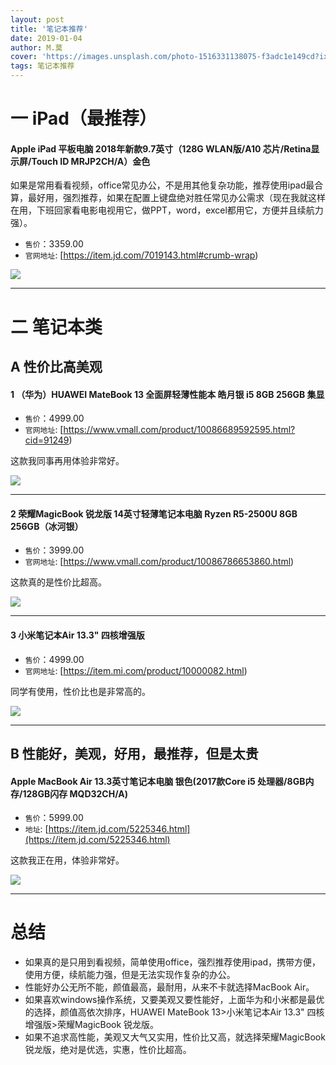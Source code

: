 ```yaml
---
layout: post
title: '笔记本推荐'
date: 2019-01-04
author: M.莫
cover: 'https://images.unsplash.com/photo-1516331138075-f3adc1e149cd?ixlib=rb-1.2.1&ixid=eyJhcHBfaWQiOjEyMDd9&auto=format&fit=crop&w=600&q=60'
tags: 笔记本推荐
---
```


# 一 iPad（最推荐）

#### Apple iPad 平板电脑 2018年新款9.7英寸（128G WLAN版/A10 芯片/Retina显示屏/Touch ID MRJP2CH/A）金色
如果是常用看看视频，office常见办公，不是用其他复杂功能，推荐使用ipad最合算，最好用，强烈推荐，如果在配置上键盘绝对胜任常见办公需求（现在我就这样在用，下班回家看电影电视用它，做PPT，word，excel都用它，方便并且续航力强）。

* `售价`：3359.00
* `官网地址`: [https://item.jd.com/7019143.html#crumb-wrap)

![](https://img12.360buyimg.com/cms/jfs/t15868/250/2665671989/228930/f3794af2/5abb04d1N43c9547b.jpg)


---


# 二 笔记本类
## A 性价比高美观

#### 1 （华为）HUAWEI MateBook 13 全面屏轻薄性能本 皓月银 i5 8GB 256GB 集显
* `售价`：4999.00
* `官网地址`: [https://www.vmall.com/product/10086689592595.html?cid=91249)

这款我同事再用体验非常好。

![](https://consumer-img.huawei.com/content/dam/huawei-cbg-site/greate-china/cn/mkt/pdp/tablets/matebook-13/img/design2/Huawei-MateBook-2K-Touchscreen.jpg)


---


#### 2 荣耀MagicBook 锐龙版 14英寸轻薄笔记本电脑 Ryzen R5-2500U 8GB 256GB（冰河银）

* `售价`：3999.00
* `官网地址`: [https://www.vmall.com/product/10086786653860.html)

这款真的是性价比超高。

![](https://res.vmallres.com/pimages/detailImg/2018/05/28/201805281746301341863.jpg)



---


#### 3 小米笔记本Air 13.3" 四核增强版

* `售价`：4999.00
* `官网地址`: [https://item.mi.com/product/10000082.html)

同学有使用，性价比也是非常高的。

![](https://i8.mifile.cn/a1/pms_1524636115.71585919.jpg)



---


## B 性能好，美观，好用，最推荐，但是太贵

#### Apple MacBook Air 13.3英寸笔记本电脑 银色(2017款Core i5 处理器/8GB内存/128GB闪存 MQD32CH/A)
* `售价`：5999.00
* `地址`: [https://item.jd.com/5225346.html](https://item.jd.com/5225346.html)

这款我正在用，体验非常好。

![](https://img14.360buyimg.com/n0/jfs/t1/19909/19/2981/167543/5c231ea8Ed0bfe0c0/f3fb909386a790a4.jpg)



---

# 总结
* 如果真的是只用到看视频，简单使用office，强烈推荐使用ipad，携带方便，使用方便，续航能力强，但是无法实现作复杂的办公。
* 性能好办公无所不能，颜值最高，最耐用，从来不卡就选择MacBook Air。
* 如果喜欢windows操作系统，又要美观又要性能好，上面华为和小米都是最优的选择，颜值高依次排序，HUAWEI MateBook 13>小米笔记本Air 13.3" 四核增强版>荣耀MagicBook 锐龙版。
* 如果不追求高性能，美观又大气又实用，性价比又高，就选择荣耀MagicBook 锐龙版，绝对是优选，实惠，性价比超高。
